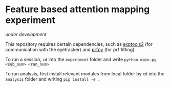 

# Feature based attention mapping experiment

*under development*

This repository requires certain dependencies, such as [exptools2](https://github.com/VU-Cog-Sci/exptools2) (for communication with the eyetracker) and [prfpy](https://github.com/VU-Cog-Sci/prfpy.git) (for prf fitting). 

To run a session, `cd` into the `experiment` folder and write
`python main.py <sub_num> <run_num>`

To run analysis, first install relevant modules from local folder by `cd` into the `analysis` folder and writing
`pip install -e .` 

